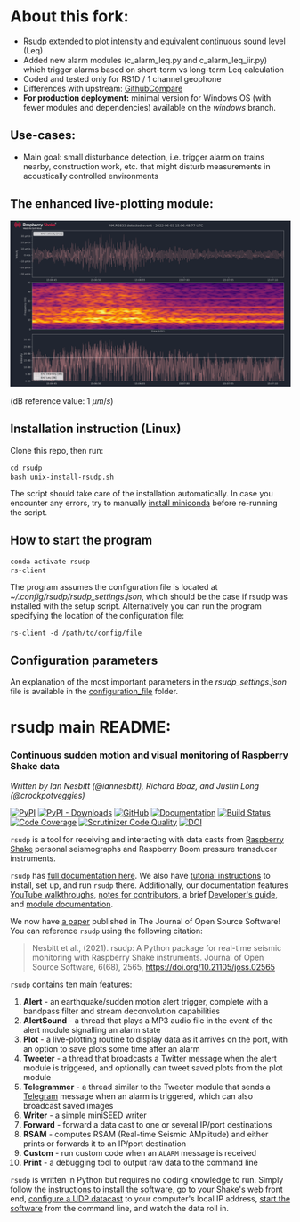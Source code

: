 # About this fork:

- [Rsudp](https://github.com/raspishake/rsudp) extended to plot intensity and equivalent continuous sound level (Leq) 
- Added new alarm modules (c_alarm_leq.py and c_alarm_leq_iir.py) which trigger alarms based on short-term vs long-term Leq calculation
- Coded and tested only for RS1D / 1 channel geophone
- Differences with upstream: [GithubCompare](https://github.com/raspishake/rsudp/compare/master...rodonile:master)
- **For production deployment:** minimal version for Windows OS (with fewer modules and dependencies) available on the *windows* branch.

## Use-cases:

- Main goal: small disturbance detection, i.e. trigger alarm on trains nearby, construction work, etc. that might disturb measurements in acoustically controlled environments 

## The enhanced live-plotting module:
![GUI](docs/_images/rsudp_gui_rodonile.png)

(dB reference value: 1 $\mu m/s$)


## Installation instruction (Linux)
Clone this repo, then run:

    cd rsudp
    bash unix-install-rsudp.sh

The script should take care of the installation automatically. In case you encounter any errors, try to manually [install miniconda](https://docs.conda.io/projects/conda/en/latest/user-guide/install/linux.html) before re-running the script. 


## How to start the program

    conda activate rsudp
    rs-client

The program assumes the configuration file is located at *~/.config/rsudp/rsudp_settings.json*, which should be the case if rsudp was installed with the setup script. Alternatively you can run the program specifying the location of the configuration file:

    rs-client -d /path/to/config/file

## Configuration parameters

An explanation of the most important parameters in the *rsudp_settings.json* file is available in the [configuration_file](rsudp/configuration_file) folder.  


# rsudp main README:
### Continuous sudden motion and visual monitoring of Raspberry Shake data
*Written by Ian Nesbitt (@iannesbitt), Richard Boaz, and Justin Long (@crockpotveggies)*

[![PyPI](https://img.shields.io/pypi/v/rsudp)](https://pypi.org/project/rsudp/)
[![PyPI - Downloads](https://img.shields.io/pypi/dm/rsudp)](https://pypi.org/project/rsudp/)
[![GitHub](https://img.shields.io/github/license/raspishake/rsudp)](https://github.com/raspishake/rsudp/blob/master/LICENSE)
[![Documentation](https://img.shields.io/badge/docs-passed-brightgreen)](https://raspishake.github.io/rsudp/)
[![Build Status](https://scrutinizer-ci.com/g/raspishake/rsudp/badges/build.png?b=master)](https://scrutinizer-ci.com/g/raspishake/rsudp/build-status/master)
[![Code Coverage](https://scrutinizer-ci.com/g/raspishake/rsudp/badges/coverage.png?b=master)](https://scrutinizer-ci.com/g/raspishake/rsudp/?branch=master)
[![Scrutinizer Code Quality](https://scrutinizer-ci.com/g/raspishake/rsudp/badges/quality-score.png?b=master)](https://scrutinizer-ci.com/g/raspishake/rsudp/?branch=master)
[![DOI](https://joss.theoj.org/papers/10.21105/joss.02565/status.svg)](https://doi.org/10.21105/joss.02565)

`rsudp` is a tool for receiving and interacting with data casts from [Raspberry Shake](https://raspberryshake.org) personal seismographs and Raspberry Boom pressure transducer instruments.

`rsudp` has [full documentation here](https://raspishake.github.io/rsudp/). We also have [tutorial instructions](https://raspishake.github.io/rsudp/index.html#tutorial) to install, set up, and run `rsudp` there. Additionally, our documentation features [YouTube walkthroughs](https://raspishake.github.io/rsudp/youtube.html), [notes for contributors](https://raspishake.github.io/rsudp/contributing.html), a brief [Developer's guide](https://raspishake.github.io/rsudp/theory.html), and [module documentation](https://raspishake.github.io/rsudp/#code-documentation).

We now have [a paper](https://doi.org/10.21105/joss.02565) published in The Journal of Open Source Software! You can reference `rsudp` using the following citation:

> Nesbitt et al., (2021). rsudp: A Python package for real-time seismic monitoring with Raspberry Shake instruments. Journal of Open Source Software, 6(68), 2565, https://doi.org/10.21105/joss.02565


`rsudp` contains ten main features:
1. **Alert** - an earthquake/sudden motion alert trigger, complete with a bandpass filter and stream deconvolution capabilities
2. **AlertSound** - a thread that plays a MP3 audio file in the event of the alert module signalling an alarm state
3. **Plot** - a live-plotting routine to display data as it arrives on the port, with an option to save plots some time after an alarm
4. **Tweeter** - a thread that broadcasts a Twitter message when the alert module is triggered, and optionally can tweet saved plots from the plot module
5. **Telegrammer** - a thread similar to the Tweeter module that sends a [Telegram](https://telegram.org) message when an alarm is triggered, which can also broadcast saved images
6. **Writer** - a simple miniSEED writer
7. **Forward** - forward a data cast to one or several IP/port destinations
8. **RSAM** - computes RSAM (Real-time Seismic AMplitude) and either prints or forwards it to an IP/port destination
9. **Custom** - run custom code when an `ALARM` message is received
10. **Print** - a debugging tool to output raw data to the command line

`rsudp` is written in Python but requires no coding knowledge to run. Simply follow the [instructions to install the software](https://raspishake.github.io/rsudp/installing.html), go to your Shake's web front end, [configure a UDP datacast](https://manual.raspberryshake.org/udp.html#configuring-a-data-stream-the-easy-way) to your computer's local IP address, [start the software](https://raspishake.github.io/rsudp/running.html) from the command line, and watch the data roll in.